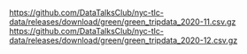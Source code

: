 https://github.com/DataTalksClub/nyc-tlc-data/releases/download/green/green_tripdata_2020-11.csv.gz
https://github.com/DataTalksClub/nyc-tlc-data/releases/download/green/green_tripdata_2020-12.csv.gz
